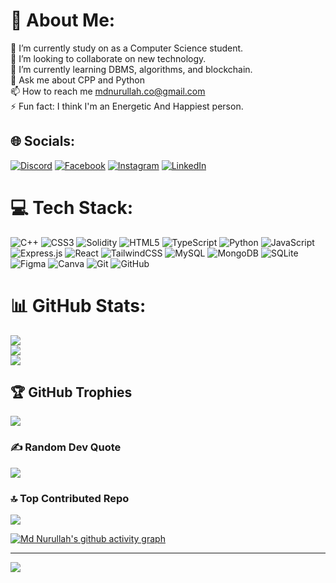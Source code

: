 # 💫 About Me:
🔭 I’m currently study on as a Computer Science student.<br>👯 I’m looking to collaborate on new technology.<br>🌱 I’m currently learning DBMS, algorithms, and blockchain.<br>💬 Ask me about CPP and Python<br>📫 How to reach me mdnurullah.co@gmail.com<br>⚡ Fun fact: I think I'm an Energetic And Happiest person.<br>


## 🌐 Socials:
[![Discord](https://img.shields.io/badge/Discord-%237289DA.svg?logo=discord&logoColor=white)](https://discord.gg/https://discord.gg/8614) [![Facebook](https://img.shields.io/badge/Facebook-%231877F2.svg?logo=Facebook&logoColor=white)](https://facebook.com/https://www.facebook.com/mohammad.nurullah.315) [![Instagram](https://img.shields.io/badge/Instagram-%23E4405F.svg?logo=Instagram&logoColor=white)](https://instagram.com/https://www.instagram.com/im_snoah/) [![LinkedIn](https://img.shields.io/badge/LinkedIn-%230077B5.svg?logo=linkedin&logoColor=white)](https://linkedin.com/in/https://www.linkedin.com/in/md-nurullah-1481b7253) 

# 💻 Tech Stack:
![C++](https://img.shields.io/badge/c++-%2300599C.svg?style=for-the-badge&logo=c%2B%2B&logoColor=white) ![CSS3](https://img.shields.io/badge/css3-%231572B6.svg?style=for-the-badge&logo=css3&logoColor=white) ![Solidity](https://img.shields.io/badge/Solidity-%23363636.svg?style=for-the-badge&logo=solidity&logoColor=white) ![HTML5](https://img.shields.io/badge/html5-%23E34F26.svg?style=for-the-badge&logo=html5&logoColor=white) ![TypeScript](https://img.shields.io/badge/typescript-%23007ACC.svg?style=for-the-badge&logo=typescript&logoColor=white) ![Python](https://img.shields.io/badge/python-3670A0?style=for-the-badge&logo=python&logoColor=ffdd54) ![JavaScript](https://img.shields.io/badge/javascript-%23323330.svg?style=for-the-badge&logo=javascript&logoColor=%23F7DF1E) ![Express.js](https://img.shields.io/badge/express.js-%23404d59.svg?style=for-the-badge&logo=express&logoColor=%2361DAFB) ![React](https://img.shields.io/badge/react-%2320232a.svg?style=for-the-badge&logo=react&logoColor=%2361DAFB) ![TailwindCSS](https://img.shields.io/badge/tailwindcss-%2338B2AC.svg?style=for-the-badge&logo=tailwind-css&logoColor=white) ![MySQL](https://img.shields.io/badge/mysql-4479A1.svg?style=for-the-badge&logo=mysql&logoColor=white) ![MongoDB](https://img.shields.io/badge/MongoDB-%234ea94b.svg?style=for-the-badge&logo=mongodb&logoColor=white) ![SQLite](https://img.shields.io/badge/sqlite-%2307405e.svg?style=for-the-badge&logo=sqlite&logoColor=white) ![Figma](https://img.shields.io/badge/figma-%23F24E1E.svg?style=for-the-badge&logo=figma&logoColor=white) ![Canva](https://img.shields.io/badge/Canva-%2300C4CC.svg?style=for-the-badge&logo=Canva&logoColor=white) ![Git](https://img.shields.io/badge/git-%23F05033.svg?style=for-the-badge&logo=git&logoColor=white) ![GitHub](https://img.shields.io/badge/github-%23121011.svg?style=for-the-badge&logo=github&logoColor=white)
# 📊 GitHub Stats:
![](https://github-readme-stats.vercel.app/api?username=SheikhNoor&theme=dark&hide_border=false&include_all_commits=false&count_private=false)<br/>
![](https://github-readme-streak-stats.herokuapp.com/?user=SheikhNoor&theme=dark&hide_border=false)<br/>
![](https://github-readme-stats.vercel.app/api/top-langs/?username=SheikhNoor&theme=dark&hide_border=false&include_all_commits=false&count_private=false&layout=compact)

## 🏆 GitHub Trophies
![](https://github-profile-trophy.vercel.app/?username=SheikhNoor&theme=radical&no-frame=false&no-bg=true&margin-w=4)

### ✍️ Random Dev Quote
![](https://quotes-github-readme.vercel.app/api?type=horizontal&theme=radical)

### 🔝 Top Contributed Repo
![](https://github-contributor-stats.vercel.app/api?username=SheikhNoor&limit=5&theme=dark&combine_all_yearly_contributions=true)

[![Md Nurullah's github activity graph](https://github-readme-activity-graph.vercel.app/graph?username=sheikhnoor&theme=dracula)](https://github.com/sheikhnoor/github-readme-activity-graph)

---
[![](https://visitcount.itsvg.in/api?id=SheikhNoor&icon=0&color=0)](https://visitcount.itsvg.in)

